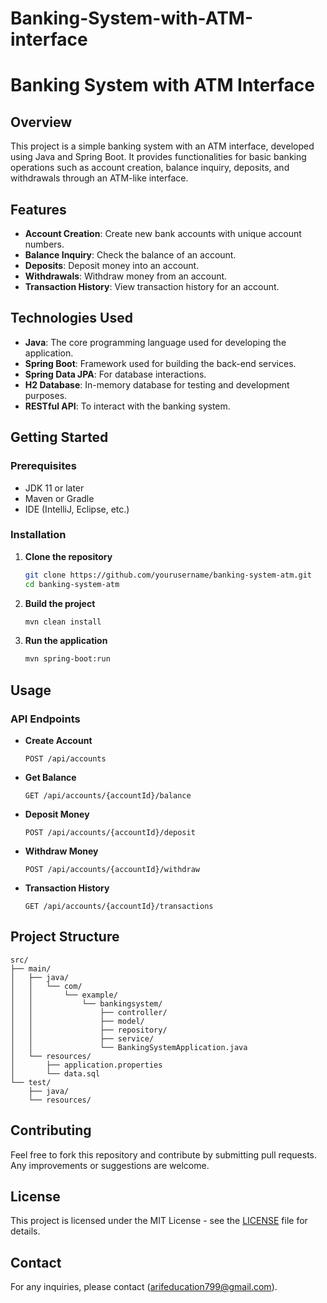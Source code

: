 # Banking-System-with-ATM-interface
# Banking System with ATM Interface

## Overview
This project is a simple banking system with an ATM interface, developed using Java and Spring Boot. It provides functionalities for basic banking operations such as account creation, balance inquiry, deposits, and withdrawals through an ATM-like interface.

## Features
- **Account Creation**: Create new bank accounts with unique account numbers.
- **Balance Inquiry**: Check the balance of an account.
- **Deposits**: Deposit money into an account.
- **Withdrawals**: Withdraw money from an account.
- **Transaction History**: View transaction history for an account.

## Technologies Used
- **Java**: The core programming language used for developing the application.
- **Spring Boot**: Framework used for building the back-end services.
- **Spring Data JPA**: For database interactions.
- **H2 Database**: In-memory database for testing and development purposes.
- **RESTful API**: To interact with the banking system.

## Getting Started

### Prerequisites
- JDK 11 or later
- Maven or Gradle
- IDE (IntelliJ, Eclipse, etc.)

### Installation

1. **Clone the repository**
   ```bash
   git clone https://github.com/yourusername/banking-system-atm.git
   cd banking-system-atm
   ```

2. **Build the project**
   ```bash
   mvn clean install
   ```

3. **Run the application**
   ```bash
   mvn spring-boot:run
   ```

## Usage

### API Endpoints
- **Create Account**
  ```http
  POST /api/accounts
  ```

- **Get Balance**
  ```http
  GET /api/accounts/{accountId}/balance
  ```

- **Deposit Money**
  ```http
  POST /api/accounts/{accountId}/deposit
  ```

- **Withdraw Money**
  ```http
  POST /api/accounts/{accountId}/withdraw
  ```

- **Transaction History**
  ```http
  GET /api/accounts/{accountId}/transactions
  ```

## Project Structure

```plaintext
src/
├── main/
│   ├── java/
│   │   └── com/
│   │       └── example/
│   │           └── bankingsystem/
│   │               ├── controller/
│   │               ├── model/
│   │               ├── repository/
│   │               ├── service/
│   │               └── BankingSystemApplication.java
│   └── resources/
│       ├── application.properties
│       └── data.sql
└── test/
    ├── java/
    └── resources/
```

## Contributing
Feel free to fork this repository and contribute by submitting pull requests. Any improvements or suggestions are welcome.

## License
This project is licensed under the MIT License - see the [LICENSE](LICENSE) file for details.

## Contact
For any inquiries, please contact (arifeducation799@gmail.com).
